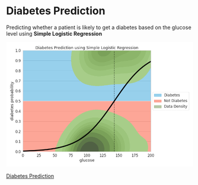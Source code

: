 # Diabetes Prediction

Predicting whether a patient is likely to get a diabetes based on the glucose level using **Simple Logistic Regression**

<img class="img-modal-src" src="page-content/diabetes-logistic-function.png?raw=true" alt="Diabetes - Logistic Function">

<a href="https://www.kaggle.com/code/adhang/diabetes-prediction-simple-logistic-regression" target="_blank">Diabetes Prediction</a>